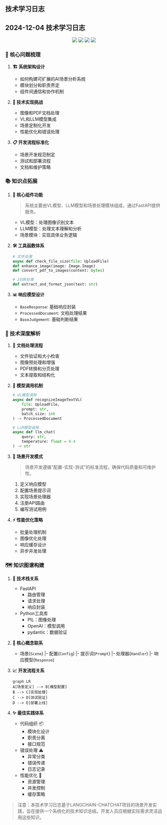 ## 技术学习日志

## 2024-12-04 技术学习日志

<div align="center">
  <img src="https://img.shields.io/badge/FastAPI-009688?style=for-the-badge&logo=fastapi&logoColor=white"/>
  <img src="https://img.shields.io/badge/Python-3776AB?style=for-the-badge&logo=python&logoColor=white"/>
  <img src="https://img.shields.io/badge/OpenAI-412991?style=for-the-badge&logo=openai&logoColor=white"/>
  <img src="https://img.shields.io/badge/LangChain-339933?style=for-the-badge&logo=chainlink&logoColor=white"/>
</div>

### 🎯 核心问题梳理

1. **🏗️ 系统架构设计**
   - 如何构建可扩展的AI场景分析系统
   - 模块划分和职责界定
   - 组件间通信和协作机制

2. **🔧 技术实现挑战**
   - 图像和PDF文档处理
   - VL和LLM模型集成
   - 场景定制化开发
   - 性能优化和错误处理

3. **📋 开发流程标准化**
   - 场景开发规范制定
   - 测试和部署流程
   - 文档和维护策略

### 📚 知识点拓展

1. **🔨 核心组件功能**
   > 系统主要由VL模型、LLM模型和场景处理模块组成，通过FastAPI提供服务。

   - VL模型：处理图像识别文本
   - LLM模型：处理文本理解和分析
   - 场景模块：实现具体业务逻辑

2. **🛠️ 工具函数体系**
   ```python
   # 文件处理
   async def check_file_size(file: UploadFile)
   def enhance_image(image: Image.Image)
   def convert_pdf_to_images(content: bytes)

   # JSON处理
   def extract_and_format_json(text: str)
   ```

3. **📊 响应模型设计**
   - `BaseResponse`: 基础响应封装
   - `ProcessedDocument`: 文档处理结果
   - `BaseJudgement`: 基础判断结果

### 🔬 技术深度解析

1. **📄 文档处理流程**
   - 文件验证和大小检查
   - 图像预处理和增强
   - PDF转换和分页处理
   - 文本提取和结构化

2. **🤖 模型调用机制**
   ```python
   # VL模型调用
   async def recognizeImageTextVL(
       file: UploadFile,
       prompt: str,
       batch_size: int
   ) -> ProcessedDocument

   # LLM模型调用
   async def llm_chat(
       query: str,
       temperature: float = 0.4
   ) -> str
   ```

3. **🎨 场景开发模式**
   > 场景开发遵循"配置-实现-测试"的标准流程，确保代码质量和可维护性。

   1. 定义响应模型
   2. 配置场景提示词
   3. 实现场景处理器
   4. 注册API路由
   5. 编写测试用例

4. **⚡ 性能优化策略**
   - 批量处理机制
   - 图像优化处理
   - 响应缓存设计
   - 异步并发处理

### 🗺️ 知识图谱构建

1. **🔗 技术栈关系**
   - FastAPI
     - 路由管理
     - 请求处理
     - 响应封装
   - Python工具库
     - PIL：图像处理
     - OpenAI：模型调用
     - pydantic：数据验证

2. **🧩 核心概念联系**
   - 场景(`Scene`)
     |- 配置(`Config`)
     |- 提示词(`Prompt`)
     |- 处理器(`Handler`)
     |- 响应模型(`Response`)

3. **📈 开发流程关系**
   ```mermaid
   graph LR
   A[场景定义] --> B[模型配置]
   B --> C[实现处理]
   C --> D[测试验证]
   D --> E[部署上线]
   ```

4. **✨ 最佳实践体系**
   - 代码组织 📦
     - 模块化设计
     - 职责分离
     - 接口规范
   - 错误处理 ⚠️
     - 异常分类
     - 错误传递
     - 日志记录
   - 性能优化 🚀
     - 资源管理
     - 并发控制
     - 缓存策略

> 注意：本技术学习日志基于LANGCHAIN-CHATCHAT项目的场景开发实践，旨在提供一个系统化的技术知识总结。开发人员应根据实际需求灵活运用这些知识。
